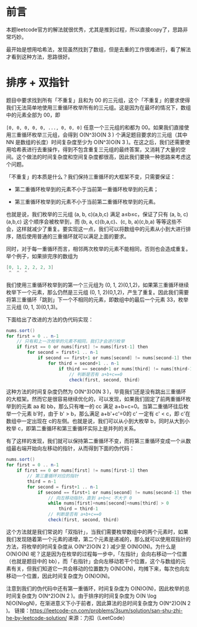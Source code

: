 # 前言

本题leetcode官方的解法就很优秀，尤其是推到过程，所以直接copy了，思路非常巧妙。

最开始是想用哈希法，发现虽然找到了数组，但是去重的工作很难进行，看了解法才看到这种方法，思路很好。

# 排序 + 双指针

题目中要求找到所有「不重复」且和为 00 的三元组，这个「不重复」的要求使得我们无法简单地使用三重循环枚举所有的三元组。这是因为在最坏的情况下，数组中的元素全部为 00，即

`[0, 0, 0, 0, 0, ..., 0, 0, 0]`
任意一个三元组的和都为 00。如果我们直接使用三重循环枚举三元组，会得到 O(N^3)O(N 3 ) 个满足题目要求的三元组（其中 NN 是数组的长度）时间复杂度至少为 O(N^3)O(N 3 )。在这之后，我们还需要使用哈希表进行去重操作，得到不包含重复三元组的最终答案，又消耗了大量的空间。这个做法的时间复杂度和空间复杂度都很高，因此我们要换一种思路来考虑这个问题。

「不重复」的本质是什么？我们保持三重循环的大框架不变，只需要保证：

- 第二重循环枚举到的元素不小于当前第一重循环枚举到的元素；

- 第三重循环枚举到的元素不小于当前第二重循环枚举到的元素。

也就是说，我们枚举的三元组 (a, b, c)(a,b,c) 满足 a≤b≤c，保证了只有 (a, b, c)(a,b,c) 这个顺序会被枚举到，而 (b, a, c)(b,a,c)、(c, b, a)(c,b,a) 等等这些不会，这样就减少了重复。要实现这一点，我们可以将数组中的元素从小到大进行排序，随后使用普通的三重循环就可以满足上面的要求。

同时，对于每一重循环而言，相邻两次枚举的元素不能相同，否则也会造成重复。举个例子，如果排完序的数组为

```java
[0, 1, 2, 2, 2, 3]
 ^  ^  ^
```


我们使用三重循环枚举到的第一个三元组为 (0, 1, 2)(0,1,2)，如果第三重循环继续枚举下一个元素，那么仍然是三元组 (0, 1, 2)(0,1,2)，产生了重复。因此我们需要将第三重循环「跳到」下一个不相同的元素，即数组中的最后一个元素 33，枚举三元组 (0, 1, 3)(0,1,3)。

下面给出了改进的方法的伪代码实现：

```java
nums.sort()
for first = 0 .. n-1
    // 只有和上一次枚举的元素不相同，我们才会进行枚举
    if first == 0 or nums[first] != nums[first-1] then
        for second = first+1 .. n-1
            if second == first+1 or nums[second] != nums[second-1] then
                for third = second+1 .. n-1
                    if third == second+1 or nums[third] != nums[third-1] then
                        // 判断是否有 a+b+c==0
                        check(first, second, third)
```


这种方法的时间复杂度仍然为 O(N^3)O(N 3 )，毕竟我们还是没有跳出三重循环的大框架。然而它是很容易继续优化的，可以发现，如果我们固定了前两重循环枚举到的元素 aa 和 bb，那么只有唯一的 cc 满足 a+b+c=0。当第二重循环往后枚举一个元素 b'时，由于 b' > b，那么满足 a+b'+c'=0的 c' 一定有 c' < c，即 c'在数组中一定出现在 c的左侧。也就是说，我们可以从小到大枚举 b，同时从大到小枚举 c，即第二重循环和第三重循环实际上是并列的关系。

有了这样的发现，我们就可以保持第二重循环不变，而将第三重循环变成一个从数组最右端开始向左移动的指针，从而得到下面的伪代码：

```java
nums.sort()
for first = 0 .. n-1
    if first == 0 or nums[first] != nums[first-1] then
        // 第三重循环对应的指针
        third = n-1
        for second = first+1 .. n-1
            if second == first+1 or nums[second] != nums[second-1] then
                // 向左移动指针，直到 a+b+c 不大于 0
                while nums[first]+nums[second]+nums[third] > 0
                    third = third-1
                // 判断是否有 a+b+c==0
                check(first, second, third)
```

这个方法就是我们常说的「双指针」，当我们需要枚举数组中的两个元素时，如果我们发现随着第一个元素的递增，第二个元素是递减的，那么就可以使用双指针的方法，将枚举的时间复杂度从 O(N^2)O(N 2 ) 减少至 O(N)O(N)。为什么是 O(N)O(N) 呢？这是因为在枚举的过程每一步中，「左指针」会向右移动一个位置（也就是题目中的 bb），而「右指针」会向左移动若干个位置，这个与数组的元素有关，但我们知道它一共会移动的位置数为 O(N)O(N)，均摊下来，每次也向左移动一个位置，因此时间复杂度为 O(N)O(N)。

注意到我们的伪代码中还有第一重循环，时间复杂度为 O(N)O(N)，因此枚举的总时间复杂度为 O(N^2)O(N 2 )。由于排序的时间复杂度为 O(N \log N)O(NlogN)，在渐进意义下小于前者，因此算法的总时间复杂度为 O(N^2)O(N 2 )。
链接：https://leetcode-cn.com/problems/3sum/solution/san-shu-zhi-he-by-leetcode-solution/
来源：力扣（LeetCode）